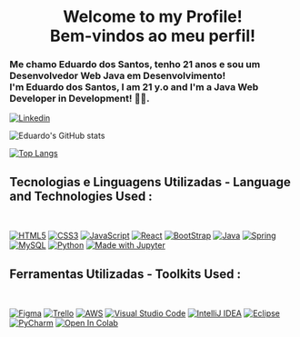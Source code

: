 <h1 align="center"> Welcome to my Profile! <br> Bem-vindos ao meu perfil!</h1>
<h3>Me chamo Eduardo dos Santos, tenho 21 anos e sou um Desenvolvedor Web Java em Desenvolvimento! <br> I'm Eduardo dos Santos, I am 21 y.o and I'm a Java Web Developer in Development! 👨‍💻.</h3>

[![Linkedin](https://img.shields.io/badge/LinkedIn-0077B5?style=for-the-badge&logo=linkedin&logoColor=white)](https://www.linkedin.com/in/eduardo-dos-santos-)

![Eduardo's GitHub stats](https://github-readme-stats.vercel.app/api?username=eduardovirtual&show_icons=true&theme=dracula)

[![Top Langs](https://github-readme-stats.vercel.app/api/top-langs/?username=eduardovirtual&layout=compact&theme=dracula)](https://github.com/eduardovirtual/github-readme-stats)

## Tecnologias e Linguagens Utilizadas - Language and Technologies Used :

<div style='display:inline_block'> <br/>

[![HTML5](https://img.shields.io/badge/HTML5-E34F26?style=for-the-badge&logo=html5&logoColor=white)]()
[![CSS3](https://img.shields.io/badge/CSS3-1572B6?style=for-the-badge&logo=css3&logoColor=white)]()
[![JavaScript](https://img.shields.io/badge/JavaScript-F7DF1E?style=for-the-badge&logo=javascript&logoColor=black)]()
[![React](https://img.shields.io/badge/React-20232A?style=for-the-badge&logo=react&logoColor=61DAFB)]()
[![BootStrap](https://img.shields.io/badge/Bootstrap-563D7C?style=for-the-badge&logo=bootstrap&logoColor=white)]()
[![Java](https://img.shields.io/badge/Java-ED8B00?style=for-the-badge&logo=openjdk&logoColor=white)]()
[![Spring](https://img.shields.io/badge/spring-%236DB33F.svg?style=for-the-badge&logo=spring&logoColor=white)]()
[![MySQL](https://img.shields.io/badge/MySQL-005C84?style=for-the-badge&logo=mysql&logoColor=white)]()
[![Python](https://img.shields.io/badge/Python-3776AB?style=for-the-badge&logo=python&logoColor=yellow)]()
[![Made with Jupyter](https://img.shields.io/badge/Made%20with-Jupyter-orange?style=for-the-badge&logo=Jupyter)](https://jupyter.org/try)

</div>

## Ferramentas Utilizadas - Toolkits Used :

<div style='display:inline_block'> <br/>

[![Figma](https://img.shields.io/badge/Figma-F24E1E?style=for-the-badge&logo=figma&logoColor=white)]()
[![Trello](https://img.shields.io/badge/Trello-0052CC?style=for-the-badge&logo=trello&logoColor=white)]()
[![AWS](https://img.shields.io/badge/AWS-%23FF9900.svg?style=for-the-badge&logo=amazon-aws&logoColor=black)]()
[![Visual Studio Code](https://img.shields.io/badge/Visual_Studio_Code-0078D4?style=for-the-badge&logo=visual%20studio%20code&logoColor=white)]()
[![IntelliJ IDEA](https://img.shields.io/badge/IntelliJIDEA-000000.svg?style=for-the-badge&logo=intellij-idea&logoColor=blue)]()
[![Eclipse](https://img.shields.io/badge/Eclipse-2C2255?style=for-the-badge&logo=eclipse&logoColor=white)]()
[![PyCharm](https://img.shields.io/badge/PyCharm-000000.svg?&style=for-the-badge&logo=PyCharm&logoColor=green)]()
[![Open In Colab](https://colab.research.google.com/assets/colab-badge.svg)](https://colab.research.google.com/github/Naereen/badges)

</div>


<!---
eduardovirtual/eduardovirtual is a ✨ special ✨ repository because its `README.md` (this file) appears on your GitHub profile.
You can click the Preview link to take a look at your changes.
--->
